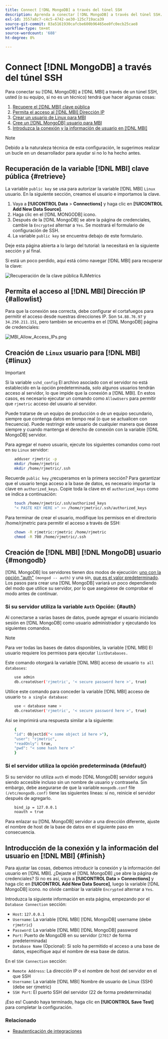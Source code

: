 ```yaml
---
title: Connect [!DNL MongoDB] a través del túnel SSH
description: Aprenda a conectar [!DNL MongoDB] a través del túnel SSH.
exl-id: 3557a8c7-c4c5-4742-ae30-125c719aca39
source-git-commit: 03a5161930cafcbe600b96465ee0fc0ecb25cae8
workflow-type: tm+mt
source-wordcount: '688'
ht-degree: 0%

---
```


# Connect [!DNL MongoDB] a través del túnel SSH


Para conectar su [!DNL MongoDB] a [!DNL MBI] a través de un túnel SSH, usted (o su equipo, si no es un técnico) tendrá que hacer algunas cosas:

1. [Recupere el [!DNL MBI] clave pública](#retrieve)
1. [Permita el acceso al [!DNL MBI] Dirección IP](#allowlist)
1. [Crear un usuario de Linux para MBI](#linux)
1. [Cree un [!DNL MongoDB] usuario para MBI](#mongodb)
1. [Introduzca la conexión y la información de usuario en [!DNL MBI]](#finish)

>[!NOTE]
>
>Debido a la naturaleza técnica de esta configuración, le sugerimos realizar un bucle en un desarrollador para ayudar si no lo ha hecho antes.

## Recuperación de la variable [!DNL MBI] clave pública {#retrieve}

La variable `public key` se usa para autorizar la variable [!DNL MBI] `Linux` usuario. En la siguiente sección, creamos el usuario e importamos la clave.

1. Vaya a **[!UICONTROL Data** > **Connections]** y haga clic en **[!UICONTROL Add New Data Source]**.
1. Haga clic en el [!DNL MONGODB] icono.
1. Después de la [!DNL MongoDB] se abre la página de credenciales, cambie la `Encrypted` alternar a `Yes`. Se mostrará el formulario de configuración de SSH.
1. La variable `public key` se encuentra debajo de este formulario.

Deje esta página abierta a lo largo del tutorial: la necesitará en la siguiente sección y al final.

Si está un poco perdido, aquí está cómo navegar [!DNL MBI] para recuperar la clave:

![Recuperación de la clave pública RJMetrics](../../../assets/MongoDB_Public_Key.gif)<!--{:.zoom}-->

## Permita el acceso al [!DNL MBI] Dirección IP {#allowlist}

Para que la conexión sea correcta, debe configurar el cortafuegos para permitir el acceso desde nuestras direcciones IP. Son `54.88.76.97` y `34.250.211.151`, pero también se encuentra en el [!DNL MongoDB] página de credenciales:

![MBI_Allow_Access_IPs.png](../../../assets/MBI_allow_access_IPs.png)

## Creación de `Linux` usuario para [!DNL MBI] {#linux}

>[!IMPORTANT]
>
>Si la variable `sshd_config` El archivo asociado con el servidor no está establecido en la opción predeterminada, solo algunos usuarios tendrán acceso al servidor, lo que impide que la conexión a [!DNL MBI]. En estos casos, es necesario ejecutar un comando como `AllowUsers` para permitir que `rjmetric` acceso del usuario al servidor.

Puede tratarse de un equipo de producción o de un equipo secundario, siempre que contenga datos en tiempo real (o que se actualicen con frecuencia). Puede restringir este usuario de cualquier manera que desee siempre y cuando mantenga el derecho de conexión con la variable [!DNL MongoDB] servidor.

Para agregar el nuevo usuario, ejecute los siguientes comandos como root en su `Linux` servidor:

```bash
    adduser rjmetric -p
    mkdir /home/rjmetric
    mkdir /home/rjmetric/.ssh
```

Recuerde `public key` ¿recuperamos en la primera sección? Para garantizar que el usuario tenga acceso a la base de datos, es necesario importar la clave en `authorized_keys`. Copie toda la clave en el `authorized_keys` como se indica a continuación:

```bash
    touch /home/rjmetric/.ssh/authorized_keys
    "< PASTE KEY HERE >" >> /home/rjmetric/.ssh/authorized_keys
```

Para terminar de crear el usuario, modifique los permisos en el directorio /home/rjmetric para permitir el acceso a través de SSH:

```bash
    chown -R rjmetric:rjmetric /home/rjmetric
    chmod -R 700 /home/rjmetric/.ssh
```

## Creación de [!DNL MBI] [!DNL MongoDB] usuario {#mongodb}

[!DNL MongoDB] los servidores tienen dos modos de ejecución: [uno con la opción &quot;auth&quot;](#auth) `(mongod -- auth)` y una sin, [que es el valor predeterminado](#default). Los pasos para crear una [!DNL MongoDB] variará un poco dependiendo del modo que utilice su servidor, por lo que asegúrese de comprobar el modo antes de continuar.

### Si su servidor utiliza la variable `Auth` Opción: {#auth}

Al conectarse a varias bases de datos, puede agregar el usuario iniciando sesión en [!DNL MongoDB] como usuario administrador y ejecutando los siguientes comandos.

>[!NOTE]
>
>Para ver todas las bases de datos disponibles, la variable [!DNL MBI] El usuario requiere los permisos para ejecutar `listDatabases.`

Este comando otorgará la variable [!DNL MBI] acceso de usuario `to all databases`:

```bash
    use admin
    db.createUser('rjmetric', '< secure password here >', true)
```

Utilice este comando para conceder la variable [!DNL MBI] acceso de usuario `to a single database`:

```bash
    use < database name >
    db.createUser('rjmetric', '< secure password here >', true)
```

Así se imprimirá una respuesta similar a la siguiente:

```bash
    {
    "id": ObjectId("< some object id here >"),
    "user": "rjmetric",
    "readOnly": true,
    "pwd": "< some hash here >"
    }
```

### Si el servidor utiliza la opción predeterminada {#default}

Si su servidor no utiliza `auth` el modo [!DNL MongoDB] servidor seguirá siendo accesible incluso sin un nombre de usuario y contraseña. Sin embargo, debe asegurarse de que la variable `mongodb.conf` file `(/etc/mongodb.conf)` tiene las siguientes líneas: si no, reinicie el servidor después de agregarlo.

```bash
    bind_ip = 127.0.0.1
    noauth = true
```

Para enlazar su [!DNL MongoDB] servidor a una dirección diferente, ajuste el nombre de host de la base de datos en el siguiente paso en consecuencia.

## Introducción de la conexión y la información del usuario en [!DNL MBI] {#finish}

Para ajustar las cosas, debemos introducir la conexión y la información del usuario en [!DNL MBI]. ¿Dejaste el [!DNL MongoDB] ¿se abre la página de credenciales? Si no es así, vaya a **[!UICONTROL Data > Connections]** y haga clic en **[!UICONTROL Add New Data Source]**, luego la variable [!DNL MongoDB] icono. no olvide cambiar la variable `Encrypted` alternar a `Yes`.

Introduzca la siguiente información en esta página, empezando por el `Database Connection` sección:

* `Host`: `127.0.0.1`
* `Username`: La variable [!DNL MBI] [!DNL MongoDB] username (debe `rjmetric`)
* `Password`: La variable [!DNL MBI] [!DNL MongoDB] password
* `Port`: Puerto de MongoDB en su servidor (`27017` de forma predeterminada)
* `Database Name` (Opcional): Si solo ha permitido el acceso a una base de datos, especifique aquí el nombre de esa base de datos.

En el `SSH Connection` sección:

* `Remote Address`: La dirección IP o el nombre de host del servidor en el que SSH
* `Username`: La variable [!DNL MBI] Nombre de usuario de Linux (SSH) (debe ser rjmetric)
* `SSH Port`: El puerto SSH del servidor (22 de forma predeterminada)

¡Eso es! Cuando haya terminado, haga clic en **[!UICONTROL Save Test]** para completar la configuración.

### Relacionado

* [Reautenticación de integraciones](https://support.magento.com/hc/en-us/articles/360016733151)
